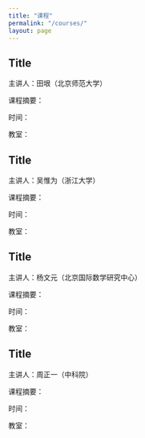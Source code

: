 ```yaml
---
title: "课程"
permalink: "/courses/"
layout: page
---
```


## Title
主讲人：田垠（北京师范大学）

课程摘要：

时间：

教室：

## Title
主讲人：吴惟为（浙江大学）

课程摘要：

时间：

教室：

## Title
主讲人：杨文元（北京国际数学研究中心）

课程摘要：

时间：

教室：

## Title
主讲人：周正一（中科院）

课程摘要：

时间：

教室：
